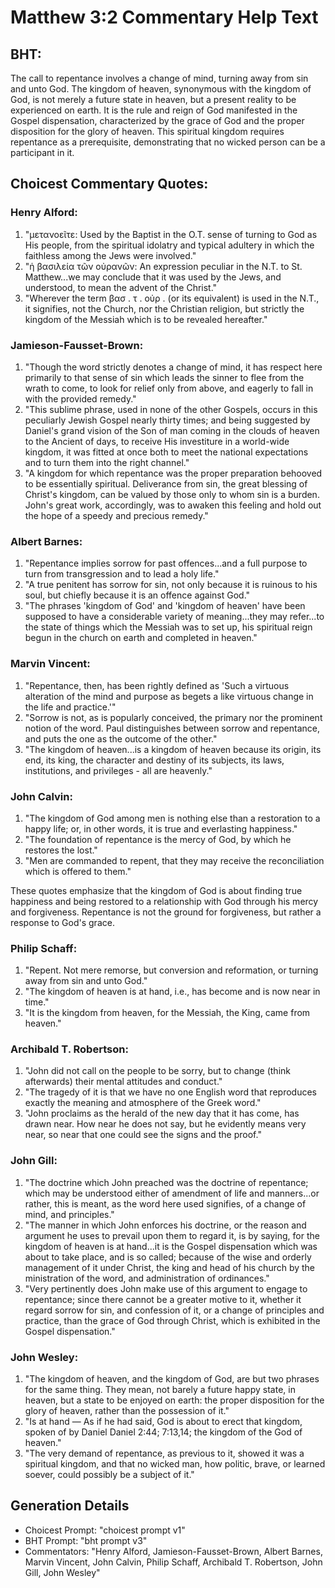 # Matthew 3:2 Commentary Help Text

## BHT:
The call to repentance involves a change of mind, turning away from sin and unto God. The kingdom of heaven, synonymous with the kingdom of God, is not merely a future state in heaven, but a present reality to be experienced on earth. It is the rule and reign of God manifested in the Gospel dispensation, characterized by the grace of God and the proper disposition for the glory of heaven. This spiritual kingdom requires repentance as a prerequisite, demonstrating that no wicked person can be a participant in it.

## Choicest Commentary Quotes:
### Henry Alford:
1. "μετανοεῖτε: Used by the Baptist in the O.T. sense of turning to God as His people, from the spiritual idolatry and typical adultery in which the faithless among the Jews were involved." 
2. "ἡ βασιλεία τῶν οὐρανῶν: An expression peculiar in the N.T. to St. Matthew...we may conclude that it was used by the Jews, and understood, to mean the advent of the Christ." 
3. "Wherever the term βασ . τ . οὐρ . (or its equivalent) is used in the N.T., it signifies, not the Church, nor the Christian religion, but strictly the kingdom of the Messiah which is to be revealed hereafter."

### Jamieson-Fausset-Brown:
1. "Though the word strictly denotes a change of mind, it has respect here primarily to that sense of sin which leads the sinner to flee from the wrath to come, to look for relief only from above, and eagerly to fall in with the provided remedy."
2. "This sublime phrase, used in none of the other Gospels, occurs in this peculiarly Jewish Gospel nearly thirty times; and being suggested by Daniel's grand vision of the Son of man coming in the clouds of heaven to the Ancient of days, to receive His investiture in a world-wide kingdom, it was fitted at once both to meet the national expectations and to turn them into the right channel."
3. "A kingdom for which repentance was the proper preparation behooved to be essentially spiritual. Deliverance from sin, the great blessing of Christ's kingdom, can be valued by those only to whom sin is a burden. John's great work, accordingly, was to awaken this feeling and hold out the hope of a speedy and precious remedy."

### Albert Barnes:
1. "Repentance implies sorrow for past offences...and a full purpose to turn from transgression and to lead a holy life." 
2. "A true penitent has sorrow for sin, not only because it is ruinous to his soul, but chiefly because it is an offence against God." 
3. "The phrases 'kingdom of God' and 'kingdom of heaven' have been supposed to have a considerable variety of meaning...they may refer...to the state of things which the Messiah was to set up, his spiritual reign begun in the church on earth and completed in heaven."

### Marvin Vincent:
1. "Repentance, then, has been rightly defined as 'Such a virtuous alteration of the mind and purpose as begets a like virtuous change in the life and practice.'"
2. "Sorrow is not, as is popularly conceived, the primary nor the prominent notion of the word. Paul distinguishes between sorrow and repentance, and puts the one as the outcome of the other."
3. "The kingdom of heaven...is a kingdom of heaven because its origin, its end, its king, the character and destiny of its subjects, its laws, institutions, and privileges - all are heavenly."

### John Calvin:
1. "The kingdom of God among men is nothing else than a restoration to a happy life; or, in other words, it is true and everlasting happiness."
2. "The foundation of repentance is the mercy of God, by which he restores the lost."
3. "Men are commanded to repent, that they may receive the reconciliation which is offered to them."

These quotes emphasize that the kingdom of God is about finding true happiness and being restored to a relationship with God through his mercy and forgiveness. Repentance is not the ground for forgiveness, but rather a response to God's grace.

### Philip Schaff:
1. "Repent. Not mere remorse, but conversion and reformation, or turning away from sin and unto God." 
2. "The kingdom of heaven is at hand, i.e., has become and is now near in time." 
3. "It is the kingdom from heaven, for the Messiah, the King, came from heaven."

### Archibald T. Robertson:
1. "John did not call on the people to be sorry, but to change (think afterwards) their mental attitudes and conduct."
2. "The tragedy of it is that we have no one English word that reproduces exactly the meaning and atmosphere of the Greek word."
3. "John proclaims as the herald of the new day that it has come, has drawn near. How near he does not say, but he evidently means very near, so near that one could see the signs and the proof."

### John Gill:
1. "The doctrine which John preached was the doctrine of repentance; which may be understood either of amendment of life and manners...or rather, this is meant, as the word here used signifies, of a change of mind, and principles."
2. "The manner in which John enforces his doctrine, or the reason and argument he uses to prevail upon them to regard it, is by saying, for the kingdom of heaven is at hand...it is the Gospel dispensation which was about to take place, and is so called; because of the wise and orderly management of it under Christ, the king and head of his church by the ministration of the word, and administration of ordinances."
3. "Very pertinently does John make use of this argument to engage to repentance; since there cannot be a greater motive to it, whether it regard sorrow for sin, and confession of it, or a change of principles and practice, than the grace of God through Christ, which is exhibited in the Gospel dispensation."

### John Wesley:
1. "The kingdom of heaven, and the kingdom of God, are but two phrases for the same thing. They mean, not barely a future happy state, in heaven, but a state to be enjoyed on earth: the proper disposition for the glory of heaven, rather than the possession of it."
2. "Is at hand — As if he had said, God is about to erect that kingdom, spoken of by Daniel Daniel 2:44; 7:13,14; the kingdom of the God of heaven."
3. "The very demand of repentance, as previous to it, showed it was a spiritual kingdom, and that no wicked man, how politic, brave, or learned soever, could possibly be a subject of it."


## Generation Details
- Choicest Prompt: "choicest prompt v1"
- BHT Prompt: "bht prompt v3"
- Commentators: "Henry Alford, Jamieson-Fausset-Brown, Albert Barnes, Marvin Vincent, John Calvin, Philip Schaff, Archibald T. Robertson, John Gill, John Wesley"
